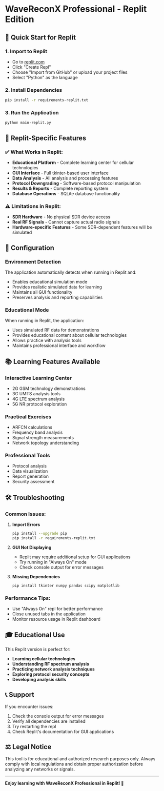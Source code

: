 # WaveReconX Professional - Replit Edition

## 🚀 Quick Start for Replit

### 1. **Import to Replit**
- Go to [replit.com](https://replit.com)
- Click "Create Repl"
- Choose "Import from GitHub" or upload your project files
- Select "Python" as the language

### 2. **Install Dependencies**
```bash
pip install -r requirements-replit.txt
```

### 3. **Run the Application**
```bash
python main-replit.py
```

## 🎯 **Replit-Specific Features**

### ✅ **What Works in Replit:**
- **Educational Platform** - Complete learning center for cellular technologies
- **GUI Interface** - Full tkinter-based user interface
- **Data Analysis** - All analysis and processing features
- **Protocol Downgrading** - Software-based protocol manipulation
- **Results & Reports** - Complete reporting system
- **Database Operations** - SQLite database functionality

### ⚠️ **Limitations in Replit:**
- **SDR Hardware** - No physical SDR device access
- **Real RF Signals** - Cannot capture actual radio signals
- **Hardware-specific Features** - Some SDR-dependent features will be simulated

## 🔧 **Configuration**

### **Environment Detection**
The application automatically detects when running in Replit and:
- Enables educational simulation mode
- Provides realistic simulated data for learning
- Maintains all GUI functionality
- Preserves analysis and reporting capabilities

### **Educational Mode**
When running in Replit, the application:
- Uses simulated RF data for demonstrations
- Provides educational content about cellular technologies
- Allows practice with analysis tools
- Maintains professional interface and workflow

## 📚 **Learning Features Available**

### **Interactive Learning Center**
- 2G GSM technology demonstrations
- 3G UMTS analysis tools
- 4G LTE spectrum analysis
- 5G NR protocol exploration

### **Practical Exercises**
- ARFCN calculations
- Frequency band analysis
- Signal strength measurements
- Network topology understanding

### **Professional Tools**
- Protocol analysis
- Data visualization
- Report generation
- Security assessment

## 🛠️ **Troubleshooting**

### **Common Issues:**

1. **Import Errors**
   ```bash
   pip install --upgrade pip
   pip install -r requirements-replit.txt
   ```

2. **GUI Not Displaying**
   - Replit may require additional setup for GUI applications
   - Try running in "Always On" mode
   - Check console output for error messages

3. **Missing Dependencies**
   ```bash
   pip install tkinter numpy pandas scipy matplotlib
   ```

### **Performance Tips:**
- Use "Always On" repl for better performance
- Close unused tabs in the application
- Monitor resource usage in Replit dashboard

## 🎓 **Educational Use**

This Replit version is perfect for:
- **Learning cellular technologies**
- **Understanding RF spectrum analysis**
- **Practicing network analysis techniques**
- **Exploring protocol security concepts**
- **Developing analysis skills**

## 📞 **Support**

If you encounter issues:
1. Check the console output for error messages
2. Verify all dependencies are installed
3. Try restarting the repl
4. Check Replit's documentation for GUI applications

## ⚖️ **Legal Notice**

This tool is for educational and authorized research purposes only. Always comply with local regulations and obtain proper authorization before analyzing any networks or signals.

---

**Enjoy learning with WaveReconX Professional in Replit! 🎯**
